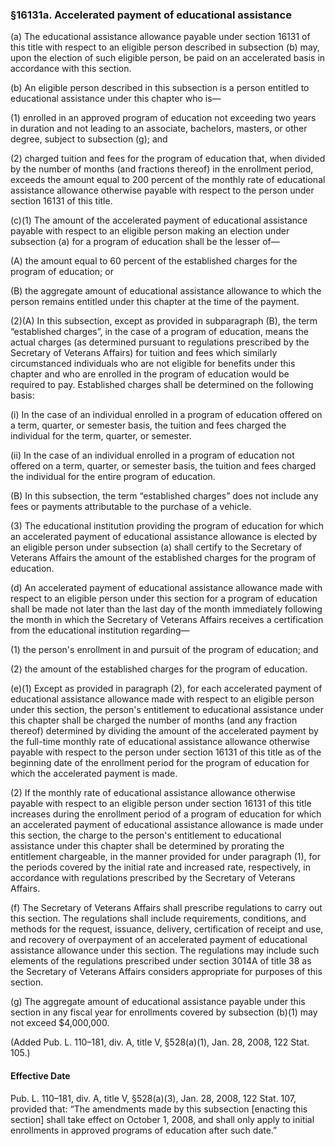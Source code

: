 ### §16131a. Accelerated payment of educational assistance ###

(a) The educational assistance allowance payable under section 16131 of this title with respect to an eligible person described in subsection (b) may, upon the election of such eligible person, be paid on an accelerated basis in accordance with this section.

(b) An eligible person described in this subsection is a person entitled to educational assistance under this chapter who is—

(1) enrolled in an approved program of education not exceeding two years in duration and not leading to an associate, bachelors, masters, or other degree, subject to subsection (g); and

(2) charged tuition and fees for the program of education that, when divided by the number of months (and fractions thereof) in the enrollment period, exceeds the amount equal to 200 percent of the monthly rate of educational assistance allowance otherwise payable with respect to the person under section 16131 of this title.

(c)(1) The amount of the accelerated payment of educational assistance payable with respect to an eligible person making an election under subsection (a) for a program of education shall be the lesser of—

(A) the amount equal to 60 percent of the established charges for the program of education; or

(B) the aggregate amount of educational assistance allowance to which the person remains entitled under this chapter at the time of the payment.

(2)(A) In this subsection, except as provided in subparagraph (B), the term “established charges”, in the case of a program of education, means the actual charges (as determined pursuant to regulations prescribed by the Secretary of Veterans Affairs) for tuition and fees which similarly circumstanced individuals who are not eligible for benefits under this chapter and who are enrolled in the program of education would be required to pay. Established charges shall be determined on the following basis:

(i) In the case of an individual enrolled in a program of education offered on a term, quarter, or semester basis, the tuition and fees charged the individual for the term, quarter, or semester.

(ii) In the case of an individual enrolled in a program of education not offered on a term, quarter, or semester basis, the tuition and fees charged the individual for the entire program of education.

(B) In this subsection, the term “established charges” does not include any fees or payments attributable to the purchase of a vehicle.

(3) The educational institution providing the program of education for which an accelerated payment of educational assistance allowance is elected by an eligible person under subsection (a) shall certify to the Secretary of Veterans Affairs the amount of the established charges for the program of education.

(d) An accelerated payment of educational assistance allowance made with respect to an eligible person under this section for a program of education shall be made not later than the last day of the month immediately following the month in which the Secretary of Veterans Affairs receives a certification from the educational institution regarding—

(1) the person's enrollment in and pursuit of the program of education; and

(2) the amount of the established charges for the program of education.

(e)(1) Except as provided in paragraph (2), for each accelerated payment of educational assistance allowance made with respect to an eligible person under this section, the person's entitlement to educational assistance under this chapter shall be charged the number of months (and any fraction thereof) determined by dividing the amount of the accelerated payment by the full-time monthly rate of educational assistance allowance otherwise payable with respect to the person under section 16131 of this title as of the beginning date of the enrollment period for the program of education for which the accelerated payment is made.

(2) If the monthly rate of educational assistance allowance otherwise payable with respect to an eligible person under section 16131 of this title increases during the enrollment period of a program of education for which an accelerated payment of educational assistance allowance is made under this section, the charge to the person's entitlement to educational assistance under this chapter shall be determined by prorating the entitlement chargeable, in the manner provided for under paragraph (1), for the periods covered by the initial rate and increased rate, respectively, in accordance with regulations prescribed by the Secretary of Veterans Affairs.

(f) The Secretary of Veterans Affairs shall prescribe regulations to carry out this section. The regulations shall include requirements, conditions, and methods for the request, issuance, delivery, certification of receipt and use, and recovery of overpayment of an accelerated payment of educational assistance allowance under this section. The regulations may include such elements of the regulations prescribed under section 3014A of title 38 as the Secretary of Veterans Affairs considers appropriate for purposes of this section.

(g) The aggregate amount of educational assistance payable under this section in any fiscal year for enrollments covered by subsection (b)(1) may not exceed $4,000,000.

(Added Pub. L. 110–181, div. A, title V, §528(a)(1), Jan. 28, 2008, 122 Stat. 105.)

#### Effective Date ####

Pub. L. 110–181, div. A, title V, §528(a)(3), Jan. 28, 2008, 122 Stat. 107, provided that: “The amendments made by this subsection [enacting this section] shall take effect on October 1, 2008, and shall only apply to initial enrollments in approved programs of education after such date.”